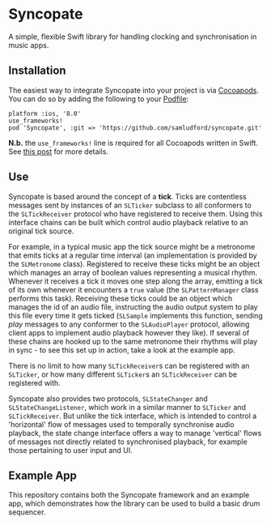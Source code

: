 # Syncopate
A simple, flexible Swift library for handling clocking and synchronisation in music apps.

## Installation
The easiest way to integrate Syncopate into your project is via [Cocoapods](https://guides.cocoapods.org/using/getting-started.html). You can do so by adding the following to your [Podfile](https://guides.cocoapods.org/syntax/podfile.html):

```
platform :ios, '8.0'
use_frameworks!
pod 'Syncopate', :git => 'https://github.com/samludford/syncopate.git'
```

**N.b.** the `use_frameworks!` line is required for all Cocoapods written in Swift. See [this post](http://blog.cocoapods.org/CocoaPods-0.36/) for more details.

## Use

Syncopate is based around the concept of a **tick**. Ticks are contentless messages sent by instances of an `SLTicker` subclass to all conformers to the `SLTickReceiver` protocol who have registered to receive them. Using this interface chains can be built which control audio playback relative to an original tick source. 

For example, in a typical music app the tick source might be a metronome that emits ticks at a regular time interval (an implementation is provided by the `SLMetronome` class). Registered to receive these ticks might be an object which manages an array of boolean values representing a musical rhythm. Whenever it receives a tick it moves one step along the array, emitting a tick of its own whenever it encounters a `true` value (the `SLPatternManager` class performs this task). Receiving these ticks could be an object which manages the id of an audio file, instructing the audio output system to play this file every time it gets ticked (`SLSample` implements this function, sending *play* messages to any conformer to the  `SLAudioPlayer` protocol, allowing client apps to implement audio playback however they like). If several of these chains are hooked up to the same metronome their rhythms will play in sync - to see this set up in action, take a look at the example app.

There is no limit to how many `SLTickReceiver`s can be registered with an `SLTicker`, or how many different `SLTicker`s an `SLTickReceiver` can be registered with.

Syncopate also provides two protocols, `SLStateChanger` and `SLStateChangeListener`, which work in a similar manner to `SLTicker` and `SLTickReceiver`. But unlike the tick interface, which is intended to control a 'horizontal' flow of messages used to temporally synchronise audio playback, the state change interface offers a way to manage 'vertical' flows of messages not directly related to synchronised playback, for example those pertaining to user input and UI.

## Example App

This repository contains both the Syncopate framework and an example app, which demonstrates how the library can be used to build a basic drum sequencer. 
